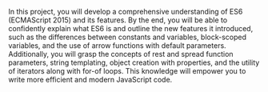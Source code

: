 In this project, you will develop a comprehensive understanding of ES6 (ECMAScript 2015) and its features. By the end, you will be able to confidently explain what ES6 is and outline the new features it introduced, such as the differences between constants and variables, block-scoped variables, and the use of arrow functions with default parameters. Additionally, you will grasp the concepts of rest and spread function parameters, string templating, object creation with properties, and the utility of iterators along with for-of loops. This knowledge will empower you to write more efficient and modern JavaScript code.
